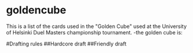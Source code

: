 # goldencube
This is a list of the cards used in the "Golden Cube" used at the University of Helsinki Duel Masters championship tournament.
-the golden cube is:


#Drafting rules
##Hardcore draft
##Friendly draft
